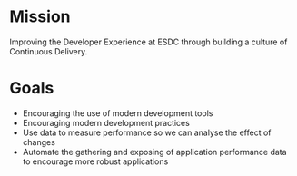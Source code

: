 # Mission
Improving the Developer Experience at ESDC through building a culture of Continuous Delivery.

# Goals
- Encouraging the use of modern development tools
- Encouraging modern development practices
- Use data to measure performance so we can analyse the effect of changes
- Automate the gathering and exposing of application performance data to encourage more robust applications
